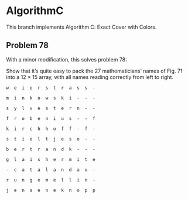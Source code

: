 # AlgorithmC

This branch implements Algorithm C: Exact Cover with Colors.



## Problem 78

With a minor modification, this solves problem 78:

Show that it’s quite easy to pack the 27 mathematicians’ names of Fig. 71
into a 12 × 15 array, with all names reading correctly from left to right.
```
w  e  i  e  r  s  t  r  a  s  s  -

m  i  n  k  o  w  s  k  i  -  -  -

s  y  l  v  e  s  t  e  r  n  -  -

f  r  o  b  e  n  i  u  s  -  -  f

k  i  r  c  h  h  o  f  f  -  f  -

s  t  i  e  l  t  j  e  s  o  -  -

b  e  r  t  r  a  n  d  k  -  -  -

g  l  a  i  s  h  e  r  m  i  t  e

-  c  a  t  a  l  a  n  d  a  u  -

r  u  n  g  e  m  e  l  l  i  n  -

j  e  n  s  e  n  e  k  n  o  p  p
```
